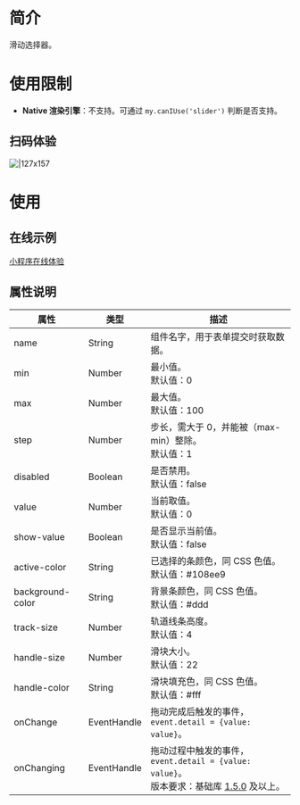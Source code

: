# 简介

滑动选择器。

# 使用限制
- **Native 渲染引擎**：不支持。可通过 `my.canIUse('slider')` 判断是否支持。

## 扫码体验

![|127x157](https://gw.alipayobjects.com/zos/skylark-tools/public/files/5615dd2ce42f01988e82b704217c14d8.png#align=left&display=inline&height=157&originHeight=157&originWidth=127&status=done&style=none&width=127)

# 使用

## 在线示例

[小程序在线体验](https://opendocs.alipay.com/openbox/mini/opendocs/basic-component?view=preview&defaultPage=pages/slider/index&defaultOpenedFiles=pages/slider/index&theme=light)

## 属性说明

| 属性 | 类型 | 描述 |
| --- | --- | --- |
| name | String | 组件名字，用于表单提交时获取数据。 |
| min | Number | 最小值。<br>默认值：0 |
| max | Number | 最大值。<br>默认值：100 |
| step | Number | 步长，需大于 0，并能被（max-min）整除。<br>默认值：1 |
| disabled | Boolean | 是否禁用。<br>默认值：false |
| value | Number | 当前取值。<br>默认值：0 |
| show-value | Boolean | 是否显示当前值。<br>默认值：false |
| active-color | String | 已选择的条颜色，同 CSS 色值。<br>默认值：#108ee9 |
| background-color | String | 背景条颜色，同 CSS 色值。<br>默认值：#ddd |
| track-size | Number | 轨道线条高度。<br>默认值：4 |
| handle-size | Number | 滑块大小。<br>默认值：22 |
| handle-color | String | 滑块填充色，同 CSS 色值。<br>默认值：#fff |
| onChange | EventHandle | 拖动完成后触发的事件，`event.detail = {value: value}`。 |
| onChanging | EventHandle | 拖动过程中触发的事件，`event.detail = {value: value}`。<br>版本要求：基础库 [1.5.0](/mini/framework/compatibility) 及以上。 |

